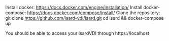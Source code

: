  Install docker: https://docs.docker.com/engine/installation/
 Install docker-compose: https://docs.docker.com/compose/install/
 Clone the repository: git clone https://github.com/isard-vdi/isard.git
 cd isard && docker-compose up

You should be able to access your IsardVDI through https://localhost
